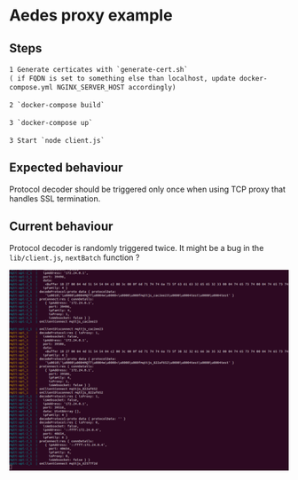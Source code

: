 # Aedes proxy example

## Steps

    1 Generate certicates with `generate-cert.sh` 
    ( if FQDN is set to something else than localhost, update docker-compose.yml NGINX_SERVER_HOST accordingly)

    2 `docker-compose build`

    3 `docker-compose up`

    3 Start `node client.js`

## Expected behaviour

Protocol decoder should be triggered only once when using TCP proxy that handles SSL termination.

## Current behaviour

Protocol decoder is randomly triggered twice. 
It might be a bug in the `lib/client.js`, `nextBatch` function ?

![screenshot](./error_screenshot.png)


